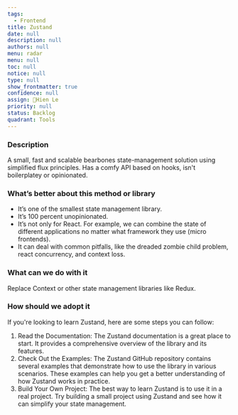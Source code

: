 ```yaml
---
tags: 
  - Frontend
title: Zustand
date: null
description: null
authors: null
menu: radar
menu: null
toc: null
notice: null
type: null
show_frontmatter: true
confidence: null
assign: Hien Le
priority: null
status: Backlog
quadrant: Tools
---
```


<!-- table_of_contents 4054f6e6-e352-4d58-8531-297392bd3588 -->

### Description

A small, fast and scalable bearbones state-management solution using simplified flux principles. Has a comfy API based on hooks, isn't boilerplatey or opinionated.

### What’s better about this method or library

* It’s one of the smallest state management library.
* It’s 100 percent unopinionated.
* It’s not only for React. For example, we can combine the state of different applications no matter what framework they use (micro frontends).
* It can deal with common pitfalls, like the dreaded zombie child problem, react concurrency, and context loss.

### What can we do with it

Replace Context or other state management libraries like Redux.

### How should we adopt it

If you're looking to learn Zustand, here are some steps you can follow:

1. Read the Documentation: The Zustand documentation is a great place to start. It provides a comprehensive overview of the library and its features.
1. Check Out the Examples: The Zustand GitHub repository contains several examples that demonstrate how to use the library in various scenarios. These examples can help you get a better understanding of how Zustand works in practice.
1. Build Your Own Project: The best way to learn Zustand is to use it in a real project. Try building a small project using Zustand and see how it can simplify your state management.

<!-- child_database f4647471-c24f-4210-abe4-27cc41194ad7 -->
